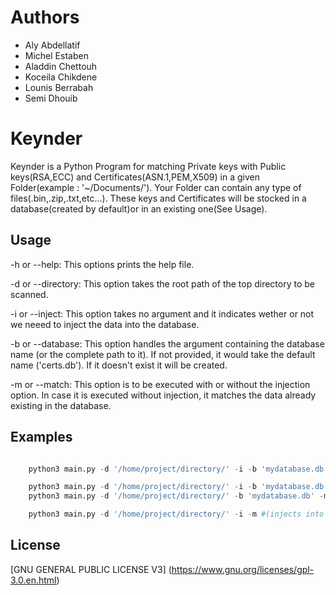 # Authors

* Aly Abdellatif
* Michel Estaben
* Aladdin Chettouh
* Koceila Chikdene
* Lounis Berrabah
* Semi Dhouib


# Keynder

Keynder is a Python Program for matching Private keys with Public keys(RSA,ECC) and Certificates(ASN.1,PEM,X509) in a given Folder(example : '~/Documents/'). Your Folder can contain any type of files(.bin,.zip,.txt,etc...). These keys and Certificates will be stocked in a database(created by default)or in an existing one(See Usage).



## Usage
-h or --help:
	This options prints the help file.

-d or --directory:
	This option takes the root path of the top directory to be scanned.
	
-i or --inject:
	This option takes no argument and it indicates wether or not we neeed to inject the data into the database.

-b or --database:
	This option handles the argument containing the database name (or the complete path to it). If not provided, it would take the default name ('certs.db'). If it doesn't exist it will be created.
	
-m or --match:
	This option is to be executed with or without the injection option. In case it is executed without injection, it matches the data already existing in the database.

## Examples

```python

	python3 main.py -d '/home/project/directory/' -i -b 'mydatabase.db' -m #(for the whole procedure, grabbing, injecting and matching);

	python3 main.py -d '/home/project/directory/' -i -b 'mydatabase.db' #(for grabbing and injecting without matching into exisiting database or database with custom name);
	python3 main.py -d '/home/project/directory/' -b 'mydatabase.db' -m #(matches data into the already existing database);

	python3 main.py -d '/home/project/directory/' -i -m #(injects into the defaults database 'certs.db' and matches data. If the database does not exist it will create it).

```
## License
[GNU GENERAL PUBLIC LICENSE V3] (https://www.gnu.org/licenses/gpl-3.0.en.html)
